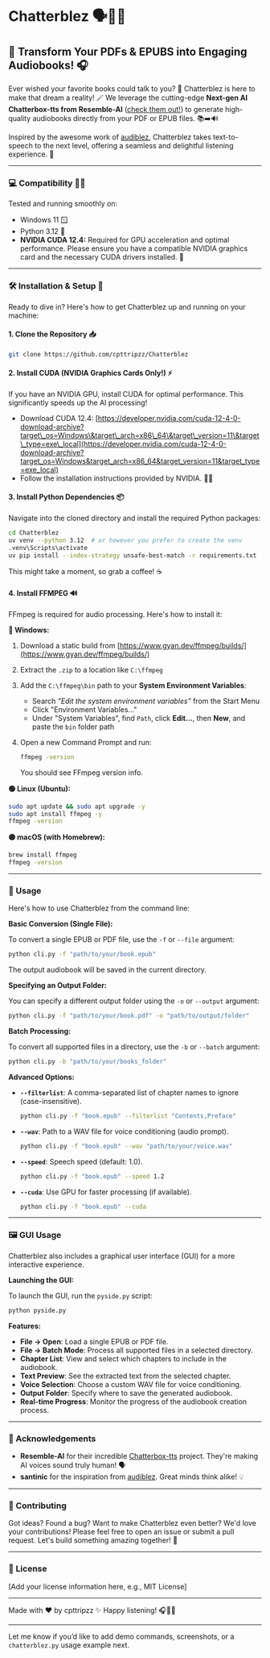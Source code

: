 # Chatterblez 🗣️📖✨

## 🚀 Transform Your PDFs & EPUBS into Engaging Audiobooks! 🎧

Ever wished your favorite books could talk to you? 🤩 Chatterblez is here to make that dream a reality! 🪄 We leverage the cutting-edge **Next-gen AI Chatterbox-tts from Resemble-AI** ([check them out!](https://github.com/resemble-ai/chatterbox)) to generate high-quality audiobooks directly from your PDF or EPUB files. 📚➡️🔊

Inspired by the awesome work of [audiblez](https://github.com/santinic/audiblez), Chatterblez takes text-to-speech to the next level, offering a seamless and delightful listening experience. 💖

---

### 💻 Compatibility 🧑‍💻

Tested and running smoothly on:

* Windows 11 🪟
* Python 3.12 🐍
* **NVIDIA CUDA 12.4:** Required for GPU acceleration and optimal performance. Please ensure you have a compatible NVIDIA graphics card and the necessary CUDA drivers installed. 🚀

---

### 🛠️ Installation & Setup 🚀

Ready to dive in? Here's how to get Chatterblez up and running on your machine:

#### 1. Clone the Repository 📥

```bash
git clone https://github.com/cpttripzz/Chatterblez
```

#### 2. Install CUDA (NVIDIA Graphics Cards Only!) ⚡️

If you have an NVIDIA GPU, install CUDA for optimal performance. This significantly speeds up the AI processing!

* Download CUDA 12.4:
  [https://developer.nvidia.com/cuda-12-4-0-download-archive?target\_os=Windows\&target\_arch=x86\_64\&target\_version=11\&target\_type=exe\_local](https://developer.nvidia.com/cuda-12-4-0-download-archive?target_os=Windows&target_arch=x86_64&target_version=11&target_type=exe_local)
* Follow the installation instructions provided by NVIDIA. 🧑‍💻

#### 3. Install Python Dependencies 📦

Navigate into the cloned directory and install the required Python packages:

```bash
cd Chatterblez
uv venv --python 3.12  # or however you prefer to create the venv
.venv\Scripts\activate
uv pip install --index-strategy unsafe-best-match -r requirements.txt
```

This might take a moment, so grab a coffee! ☕

#### 4. Install FFMPEG 🔊

FFmpeg is required for audio processing. Here's how to install it:

**🔵 Windows:**

1. Download a static build from [https://www.gyan.dev/ffmpeg/builds/](https://www.gyan.dev/ffmpeg/builds/)
2. Extract the `.zip` to a location like `C:\ffmpeg`
3. Add the `C:\ffmpeg\bin` path to your **System Environment Variables**:

   * Search *"Edit the system environment variables"* from the Start Menu
   * Click "Environment Variables..."
   * Under "System Variables", find `Path`, click **Edit...**, then **New**, and paste the `bin` folder path
4. Open a new Command Prompt and run:

   ```bash
   ffmpeg -version
   ```

   You should see FFmpeg version info.

**🟢 Linux (Ubuntu):**

```bash
sudo apt update && sudo apt upgrade -y
sudo apt install ffmpeg -y
ffmpeg -version
```

**🟣 macOS (with Homebrew):**

```bash
brew install ffmpeg
ffmpeg -version
```

---

### 🚀 Usage

Here's how to use Chatterblez from the command line:

**Basic Conversion (Single File):**

To convert a single EPUB or PDF file, use the `-f` or `--file` argument:

```bash
python cli.py -f "path/to/your/book.epub"
```

The output audiobook will be saved in the current directory.

**Specifying an Output Folder:**

You can specify a different output folder using the `-o` or `--output` argument:

```bash
python cli.py -f "path/to/your/book.pdf" -o "path/to/output/folder"
```

**Batch Processing:**

To convert all supported files in a directory, use the `-b` or `--batch` argument:

```bash
python cli.py -b "path/to/your/books_folder"
```

**Advanced Options:**

*   **`--filterlist`**: A comma-separated list of chapter names to ignore (case-insensitive).
    ```bash
    python cli.py -f "book.epub" --filterlist "Contents,Preface"
    ```
*   **`--wav`**: Path to a WAV file for voice conditioning (audio prompt).
    ```bash
    python cli.py -f "book.epub" --wav "path/to/your/voice.wav"
    ```
*   **`--speed`**: Speech speed (default: 1.0).
    ```bash
    python cli.py -f "book.epub" --speed 1.2
    ```
*   **`--cuda`**: Use GPU for faster processing (if available).
    ```bash
    python cli.py -f "book.epub" --cuda
    ```

---

### 🖼️ GUI Usage

Chatterblez also includes a graphical user interface (GUI) for a more interactive experience.

**Launching the GUI:**

To launch the GUI, run the `pyside.py` script:

```bash
python pyside.py
```

**Features:**

*   **File -> Open**: Load a single EPUB or PDF file.
*   **File -> Batch Mode**: Process all supported files in a selected directory.
*   **Chapter List**: View and select which chapters to include in the audiobook.
*   **Text Preview**: See the extracted text from the selected chapter.
*   **Voice Selection**: Choose a custom WAV file for voice conditioning.
*   **Output Folder**: Specify where to save the generated audiobook.
*   **Real-time Progress**: Monitor the progress of the audiobook creation process.

---

### 🙏 Acknowledgements

* **Resemble-AI** for their incredible [Chatterbox-tts](https://github.com/resemble-ai/chatterbox) project. They're making AI voices sound truly human! 🗣️
* **santinic** for the inspiration from [audiblez](https://github.com/santinic/audiblez). Great minds think alike! 💡

---

### 💌 Contributing

Got ideas? Found a bug? Want to make Chatterblez even better? We'd love your contributions! Please feel free to open an issue or submit a pull request. Let's build something amazing together! 🤝

---

### 📜 License

\[Add your license information here, e.g., MIT License]

---

Made with ❤️ by cpttripzz ✨
Happy listening! 🎧📖💖

---

Let me know if you’d like to add demo commands, screenshots, or a `chatterblez.py` usage example next.

